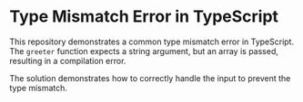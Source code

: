 # Type Mismatch Error in TypeScript

This repository demonstrates a common type mismatch error in TypeScript. The `greeter` function expects a string argument, but an array is passed, resulting in a compilation error.

The solution demonstrates how to correctly handle the input to prevent the type mismatch.